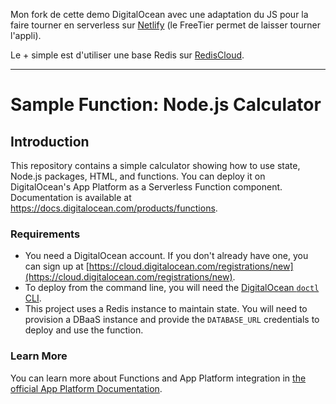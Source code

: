 
Mon fork de cette demo DigitalOcean avec une adaptation du JS pour la faire tourner en serverless sur [Netlify](https://www.netlify.com/) (le FreeTier permet de laisser tourner l'appli).

Le + simple est d'utiliser une base Redis sur [RedisCloud](https://redis.com/).

---

# Sample Function: Node.js Calculator

## Introduction

This repository contains a simple calculator showing how to use state, Node.js packages, HTML, and functions. You can deploy it on DigitalOcean's App Platform as a Serverless Function component. Documentation is available at https://docs.digitalocean.com/products/functions.

### Requirements

* You need a DigitalOcean account. If you don't already have one, you can sign up at [https://cloud.digitalocean.com/registrations/new](https://cloud.digitalocean.com/registrations/new).
* To deploy from the command line, you will need the [DigitalOcean `doctl` CLI](https://github.com/digitalocean/doctl/releases).
* This project uses a Redis instance to maintain state. You will need to provision a DBaaS instance and provide the `DATABASE_URL` credentials to deploy and use the function.

### Learn More

You can learn more about Functions and App Platform integration in [the official App Platform Documentation](https://www.digitalocean.com/docs/app-platform/).
